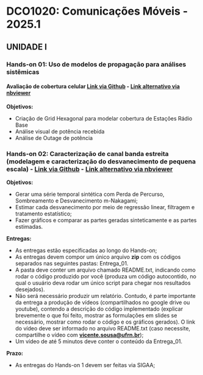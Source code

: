 # DCO1020: Comunicações Móveis - 2025.1


## UNIDADE I

### Hands-on 01: Uso de modelos de propagação para análises sistêmicas

#### Avaliação de cobertura celular [Link via Github](https://github.com/vicentesousa/DCO1020/blob/main/hands_ons/h01_2025.ipynb) - [Link alternativo via nbviewer](http://nbviewer.jupyter.org/github/vicentesousa/DCO1020/blob/main/hands_ons/h01_2025.ipynb)

**Objetivos:**
- Criação de Grid Hexagonal para modelar cobertura de Estações Rádio Base
- Análise visual de potência recebida 
- Análise de Outage de potência

### Hands-on 02: Caracterização de canal banda estreita (modelagem e caracterização do desvanecimento de pequena escala) - [Link via Github](https://github.com/fabianocamposcruz/comunicacoesmoveis-25-1/tree/main/Hands-on_02/h01_parte_03_2025.ipynb)  - [Link alternativo via nbviewer](https://nbviewer.jupyter.org/github/fabianocamposcruz/comunicacoesmoveis-25-1/tree/main/Hands-on_02/h01_parte_03_2025.ipynb)

**Objetivos:**
- Gerar uma série temporal sintética com Perda de Percurso, Sombreamento e Desvanecimento m-Nakagami;
- Estimar cada desvanecimento por meio de regressão linear, filtragem e tratamento estatístico;
- Fazer gráficos e comparar as partes geradas sinteticamente e as partes estimadas.

**Entregas:**
- As entregas estão especificadas ao longo do Hands-on;
- As entregas devem compor um único arquivo **zip** com os códigos separados nas seguintes pastas: Entrega_01. 
- A pasta deve conter um arquivo chamado README.txt, indicando como rodar o código produzido por você (produza um código autocontido, no qual o usuário deva rodar um único script para chegar nos resultados desejados). 
- Não será necessário produzir um relatório. Contudo, é parte importante da entrega a produção de vídeos (compartilhados no google drive ou youtube), contendo a descrição do código implementado (explicar brevemente o que foi feito, mostrar as formulações em slides se necessário, mostrar como rodar o código e os gráficos gerados). O link do vídeo deve ser informado no arquivo README.txt (caso necessite, compartilhe o vídeo com **vicente.sousa@ufrn.br**);
- Um vídeo de até 5 minutos deve conter o conteúdo da Entrega_01.

**Prazo:**
- As entregas do Hands-on 1 devem ser feitas via SIGAA;




<!--
# DCO1020: Comunicações Móveis - 2024.2


## UNIDADE I

### Hands-on 01: Uso de modelos de propagação para análises sistêmicas

#### Parte 01: Avaliação de cobertura celular [Link via Github](https://github.com/vicentesousa/DCO1020/blob/main/h01_parte01.ipynb) - [Link alternativo via nbviewer](http://nbviewer.jupyter.org/github/vicentesousa/DCO1020/blob/main/h01_parte01.ipynb)

**Objetivos:**
- Criação de Grid Hexagonal para modelar cobertura de Estações Rádio Base
- Análise visual de potência recebida 
- Análise de Outage de potência

####  Parte 02: Modelagem da cobertura celula com sombreamento - [Link via Github](https://github.com/vicentesousa/DCO1020/blob/main/h01_parte02.ipynb) - [Link alternativo via nbviewer](https://nbviewer.jupyter.org/github/vicentesousa/DCO1020/blob/main/h01_parte02.ipynb)

**Objetivos:**
- Análise visual de potência recebida com sobreamento
- Implementação do sombreamento correlacionado 

**Entregas:**
- As entregas estão especificadas ao longo dos Hands-ons;
- As entregas devem compor um único arquivo **zip** com os códigos separados nas seguintes pastas: Entrega_01, Entrega_02, Entrega_03 e Entrega_04, respectivamente para cada entrega. 
- Cada pasta deve conter um arquivo chamado README.txt, indicando como rodar o código produzido por você (produza um código autocontido, no qual o usuário deva rodar um único script para chegar nos resultados desejados). 
- Não será necessário produzir um relatório. Contudo, é parte importante da entrega a produção de vídeos (compartilhados no google drive ou youtube), contendo a descrição do código implementado (explicar brevemente o que foi feito, mostrar as formulações em slides se necessário, mostrar como rodar o código e os gráficos gerados). O link do vídeo deve ser informado no arquivo README.txt (caso necessite, compartilhe o vídeo com **vicente.sousa@ufrn.br**);
- Um vídeo de até 5 minutos deve conter o conteúdo das Entrega_01 e Entrega_02;
- Um vídeo de até 5 minutos deve conter o conteúdo das Entrega_03 e Entrega_04.

**Prazo:**
- As entregas do Hands-on 1 - Parte 01 e do Hands-on 1 - Parte 02 devem ser feitas via SIGAA;

### Hands-on 02: Caracterização de canal banda estreita (modelagem e caracterização do desvanecimento de pequena escala) - [Link via Github](https://github.com/vicentesousa/DCO1020/blob/main/h01_parte_03.ipynb)  - [Link alternativo via nbviewer](https://nbviewer.jupyter.org/github/vicentesousa/DCO1020/blob/main/h01_parte_03.ipynb)

**Objetivos:**
- Gerar uma série temporal sintética com Perda de Percurso, Sombreamento e Desvanecimento m-Nakagami;
- Estimar cada desvanecimento por meio de regressão linear, filtragem e tratamento estatístico;
- Fazer gráficos e comparar as partes geradas sinteticamente e as partes estimadas.

**Entregas:**
- As entregas estão especificadas ao longo do Hands-on;
- As entregas devem compor um único arquivo **zip** com os códigos separados nas seguintes pastas: Entrega_01. 
- A pasta deve conter um arquivo chamado README.txt, indicando como rodar o código produzido por você (produza um código autocontido, no qual o usuário deva rodar um único script para chegar nos resultados desejados). 
- Não será necessário produzir um relatório. Contudo, é parte importante da entrega a produção de vídeos (compartilhados no google drive ou youtube), contendo a descrição do código implementado (explicar brevemente o que foi feito, mostrar as formulações em slides se necessário, mostrar como rodar o código e os gráficos gerados). O link do vídeo deve ser informado no arquivo README.txt (caso necessite, compartilhe o vídeo com **vicente.sousa@ufrn.br**);
- Um vídeo de até 5 minutos deve conter o conteúdo da Entrega_01.

**Prazo:**
- As entregas do Hands-on 1 devem ser feitas via SIGAA;

## UNIDADE II

### Hands-on 1: OFDM Basics (ortogonalidade, transmissão e recepção, desempenho em canal sem fio) - [Link via Github](https://github.com/vicentesousa/DCO1020_2021_2/blob/main/h02.ipynb) - [Link alternativo via nbviewer](https://nbviewer.jupyter.org/github/vicentesousa/DCO1020/blob/main/h02.ipynb)
#### Objetivos
- Entender a modelagem da multiplexação OFDM;
- Entender o processo de ortogalização entre subportadoras OFDM;
- Entender a modelagem da demultiplexação OFDM;
- Demonstrar o processo de demultiplexação OFDM em canais AWGN.

**A entrega devem compor um único arquivo zip com os códigos e um arquivo chamado README.txt, indicando como rodar o código produzido por você (produza um código autocontido, no qual o usuário deva rodar um único script para chegar nos resultados desejados).** 

**Faz parte da entrega a produção de um vídeo no youtube, de no máximo 5 minutos, contendo uma descrição do relatório e do código implementado (explicar brevemente o que foi feito, mostrar as formulações, mostrar como rodar o código e os gráficos gerados). O link do vídeo deve ser informado no arquivo README.txt. O vídeo é parte bem importante da avaliação.**

**Prazo:**
- As entregas do Hands-on 1 devem ser feitas via SIGAA;

### Hands-on 2: calculadora de taxa de transmissão máxima de sistemas 4G e 5G - [Link via Github](https://github.com/vicentesousa/DCO1020_2021_2/blob/main/h03.ipynb) - [Link alternativo via nbviewer](https://nbviewer.jupyter.org/github/vicentesousa/DCO1020/blob/main/h03.ipynb)

#### Objetivos
- Entender o cálculo de taxa máxima de sistemas 3GPP-LTE (Release 10);
- Modelar o cálculo de taxa máxima de sistemas de comunicação;
- Implementar o cálculo de taxa máxima de sistemas LTE-advanced (Release 10) e 3GPP-NR (Release 15).

**A entrega devem compor um único arquivo zip com os códigos e um arquivo chamado README.txt, indicando como rodar o código produzido por você (produza um código autocontido, no qual o usuário deva rodar um único script para chegar nos resultados desejados).**

**Faz parte da entrega a produção de um vídeo no youtube, de no máximo 5 minutos, contendo uma descrição técnica do cálculo da taxa e do código implementado (explicar brevemente o que foi feito, mostrar as formulações, mostrar como rodar o código e os gráficos gerados). O link do vídeo deve ser informado no arquivo README.txt. O vídeo é parte crucial da avaliação.**

**Importante: O vídeo no youtube deve explicar o funcionamento da interface gráfica e mostrar calculadora funcionando com a taxa mínima e a taxa máxima do sistema.**

**Prazo:**
- As entregas do Hands-on 1 devem ser feitas via SIGAA;



## UNIDADE III

### Hands-on 01: Instalação de Máquina Virtual - [Link via Github](https://github.com/vicentesousa/DCO1020/blob/main/H00_VM_VBox.ipynb) - [Link alternativo via nbviewer](https://nbviewer.jupyter.org/github/vicentesousa/DCO1020/blob/main/H00_VM_VBox.ipynb)

#### Objetivos
- Instalar e configurar uma maquina virtual Linux Ubuntu 20.04 LTS (Focal Fossa).

**Entrega:**
- Vídeo de até 3 minutos apresentando a máquina virtual rodando e enumerando se houve algum problema de instalação, indicando as soluções.

**Prazo:**
- As entregas devem ser feitas via SIGAA.


### Hands-on 02: Instalação de Núcleo do Rede 5G (5GC) - [Link via Github](https://github.com/vicentesousa/DCO1020/blob/main/H01_5GCore_UNI_III.ipynb) - [Link alternativo via nbviewer](https://nbviewer.jupyter.org/github/vicentesousa/DCO1020/blob/main/H01_5GCore_UNI_III.ipynb)

#### Objetivos
- Install and configure the 5GC of OAI in a virtual machine Ubuntu 20.04 LTS (Focal Fossa)
- Deploy 5GC Core
- Inspec 5G Core Docker containers by means of command line instructions
- Install and configure the Portainer tool
- Inspec 5G Core Docker containers by means of Portainer browser

**Entrega:**
- Vídeo de até 5 minutos apresentando o 5GC instalado, respondendo as questões levantadas com as devidas evidências.

**Prazo:**
- As entregas devem ser feitas via SIGAA.

### Hands-on 03: Instalação da estação base 5G (gNB) - [Link via Github](https://github.com/vicentesousa/DCO1020/blob/main/H02_5G_gNB_UNI_III.ipynb) - [Link alternativo via nbviewer](https://nbviewer.jupyter.org/github/vicentesousa/DCO1020/blob/main/H02_5G_gNB_UNI_III.ipynb)

#### Objetivos
- Install and configure the OAI gNB
- Deploy a gNB together with a previously configured 5GC
- Inspec gNB status in 5GC Core

**Entrega:**
- Vídeo de até 5 minutos apresentando a estação base 5G instalada, respondendo as questões levantadas com as devidas evidências.

**Prazo:**
- As entregas devem ser feitas via SIGAA.

### Hands-on 04: Instalação do User Equipment (UE) - [Link via Github](https://github.com/vicentesousa/DCO1020/blob/main/H03_5G_UE_UNI_III.ipynb) - [Link alternativo via nbviewer](https://nbviewer.jupyter.org/github/vicentesousa/DCO1020/blob/main/H03_5G_UE_UNI_III.ipynb)

#### Objetivos
- Install and configure a UE
- See the UE attached to the previously installed gNB and Core

**Entrega:**
- Vídeo de até 5 minutos apresentando o UE instalado, respondendo as questões levantadas com as devidas evidências.

**Prazo:**
- As entregas devem ser feitas via SIGAA.

<!--
### Hands-on 05: Alternative installation of the whole 5G system - [Link via Github](https://github.com/vicentesousa/DCO1020/blob/main/H01_5GFast_Deployment_UNI_III.ipynb) - [Link alternativo via nbviewer](https://nbviewer.jupyter.org/github/vicentesousa/DCO1020/blob/main/H01_5GFast_Deployment_UNI_III.ipynb)

#### Objetivos
- Install and configure the whole 5G System with docker-compose

**Entrega:**
- Defined in the previous hands-on.




## UNIDADE III

### Protótipo em software para modelagem da SINR e controle de potência do enlace reverso com uma camada de interferência co-canal e reuso 1 - [Link via Github](https://github.com/vicentesousa/DCO1020/blob/main/h05.ipynb) - [Link alternativo via nbviewer](https://nbviewer.jupyter.org/github/vicentesousa/DCO1020/blob/main/h05.ipynb)

#### Objetivos
- Entender o cálculo da SINR em sistemas com reúso 1;
- Modelar o controle de potência em sistemas de comunicações móveis;
- Entender código existente e implementar novas funcionalidades.

**Código Básico:**
- O código base está em https://github.com/vicentesousa/DCO1020/tree/main/CODES/HD_05/SKELETON_UPLINK_parte_01_students
- A primeira tarefa, além de entender o projeto, é entender o que já tem implementado no código e indentificar o que precisa ser implementado.

**Prazo:**
- As entregas devem ser feitas via SIGAA.

## UNIDADE III

### Projeto da UNIDADE III - [Link via Github](https://github.com/vicentesousa/DCO1020_2021_2/blob/main/h04.ipynb) - [Link alternativo via nbviewer](https://nbviewer.jupyter.org/github/vicentesousa/DCO1020_2021_2/blob/main/h04.ipynb)
#### Objetivos
- Colocar o aluno em contato com material técnico sobre Sistemas Modernos de Comunicação; 
- Incentivar a preparação de material técnico pelo aluno;
- Avaliar as habilidades de entendimento de leitura técnica, objetividade na apresentação de assuntos técnicos.


**Prazo: 10/02/2022**

## UNIDADE III

## Parte 2

### Hands-on 1: OFDM Basics (ortogonalidade, transmissão e recepção, desempenho em canal sem fio) - [Link via Github](https://github.com/vicentesousa/DCO1020/blob/main/h02.ipynb) - [Link alternativo via nbviewer](https://nbviewer.jupyter.org/github/vicentesousa/DCO1020/blob/main/h02.ipynb)
#### Objetivos
- Entender a modelagem da multiplexação OFDM;
- Entender o processo de ortogalização entre subportadoras OFDM;
- Entender a modelagem da demultiplexação OFDM;
- Demonstrar o processo de demultiplexação OFDM em canais AWGN.

**A entrega devem compor um único arquivo zip com os códigos, o mini-relatório e um arquivo chamado README.txt, indicando como rodar o código produzido por você (produza um código autocontido, no qual o usuário deva rodar um único script para chegar nos resultados desejados). O mini-relatório deve ser técnico (análise dos resultados), mas pode ser administrativo (voltado a comentários sobre a execução do projeto). O arquivo zip deve ser entregue via SIGAA.**

**Faz parte da entrega a produção de um vídeo no youtube, de no máximo 5 minutos, contendo uma descrição do relatório e do código implementado (explicar brevemente o que foi feito, mostrar as formulações, mostrar como rodar o código e os gráficos gerados). O link do vídeo deve ser informado no mini-relatório. O vídeo é parte bem importante da avaliação.**


## Parte 3



# UNIDADE II

**As entregas devem compor um único arquivo zip com os códigos separados nas seguintes pastas: Entrega_01, Entrega_02, Entrega_03, respectivamente para cada entrega. Cada pasta deve conter um arquivo chamado README.txt, indicando como rodar o código produzido por você (produza um código autocontido, no qual o usuário deva rodar um único script para chegar nos resultados desejados). Finalmente, em cada pasta deve conter um documento, de no máximo 2 páginas, relatando algum aspecto que você ache importante destacar sobre cada experimento. O relato pode deve ser técnico (análise de algum resultado) e administrativo (voltado a comentários sobre a execução do projeto). O arquivo zip deve ser entregue via SIGAA.**

**Faz parte da entrega a produção de um vídeo no youtube, de no máximo 5 minutos, contendo uma descrição do código implementado (explicar brevemente o que foi feito, mostrar as formulações, mostrar como rodar o código e os gráficos gerados). O link do vídeo deve ser informado no mini-relatório. O vídeo é parte bem importante da avaliação.**

-->
